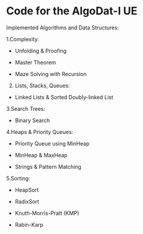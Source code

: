 # Code for the AlgoDat-I UE

Implemented Algorithms and Data Structures:

1.Complexity:

- Unfolding & Proofing

- Master Theorem

- Maze Solving with Recursion

2. Lists, Stacks, Queues:

- Linked Lists & Sorted Doubly-linked List

3.Search Trees:

- Binary Search

4.Heaps & Priority Queues:

- Priority Queue using MinHeap

- MinHeap & MaxHeap

- Strings & Pattern Matching

5.Sorting:

- HeapSort

- RadixSort
  
- Knuth-Morris-Pratt (KMP)

- Rabin-Karp


